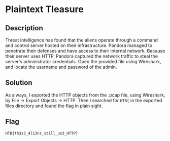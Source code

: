 # Plaintext Tleasure

## Description

Threat intelligence has found that the aliens operate through a command and control server hosted on their infrastructure. Pandora managed to penetrate their defenses and have access to their internal network. Because their server uses HTTP, Pandora captured the network traffic to steal the server's administrator credentials. Open the provided file using Wireshark, and locate the username and password of the admin.

## Solution

As always, I exported the HTTP objects from the .pcap file, using Wireshark, by File → Export Objects → HTTP.
Then I searched for ```HTB{``` in the exported files directory and found the flag in plain sight.

## Flag

```HTB{th3s3_4l13ns_st1ll_us3_HTTP}```